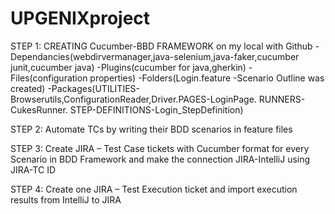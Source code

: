 # UPGENIXproject
STEP 1: 
CREATING Cucumber-BBD FRAMEWORK on my local with Github
-Dependancies(webdirvermanager,java-selenium,java-faker,cucumber junit,cucumber java)
-Plugins(cucumber for java,gherkin)
-Files(configuration properties)
-Folders(Login.feature -Scenario Outline was created)
-Packages(UTILITIES-Browserutils,ConfigurationReader,Driver.PAGES-LoginPage. RUNNERS-CukesRunner. STEP-DEFINITIONS-Login_StepDefinition) 

STEP 2:
Automate TCs  by writing their BDD scenarios in  feature files

STEP 3:
Create JIRA – Test Case tickets with Cucumber format for every Scenario in BDD Framework and make the connection JIRA-IntelliJ using JIRA-TC ID

STEP 4:
Create one JIRA – Test Execution ticket and import execution results from IntelliJ to JIRA



